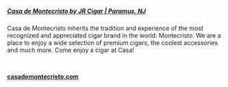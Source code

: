 ##### [Casa de Montecristo by JR Cigar | Paramus, NJ](//www.casademontecristo.com)

Casa de Montecristo inherits the tradition and experience of the most recognized and appreciated cigar brand in the world: Montecristo. We are a place to enjoy a wide selection of premium cigars, the coolest accessories and much more. Come enjoy a cigar at Casa!

&nbsp;

[**casademontecristo.com**](//www.casademontecristo.com)
